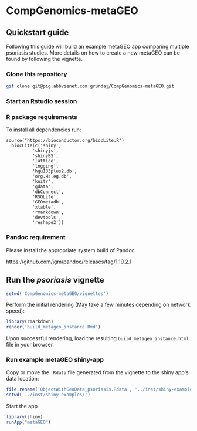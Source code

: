 # CompGenomics-metaGEO
## Quickstart guide
Following this guide will build an example metaGEO app comparing multiple psoriasis studies.  More details on how to create a new metaGEO can be found by following the vignette.
### Clone this repository
```bash
git clone git@pig.abbvienet.com:grundaj/CompGenomics-metaGEO.git
```
### Start an Rstudio session

### R package requirements
To install all dependencies run:
```  
source("https://bioconductor.org/biocLite.R")
  biocLite(c('shiny',
          'shinyjs',
          'shinyBS',
          'lattice',
          'logging',
          'hgu133plus2.db',
          'org.Hs.eg.db', 
          'knitr',
          'gdata',
          'dbConnect',
          'RSQLite',
          'GEOmetadb',
          'xtable',
          'rmarkdown',
          'devtools',
          'reshape2'))
```

### Pandoc requirement
Please install the appropriate system build of Pandoc

https://github.com/jgm/pandoc/releases/tag/1.19.2.1

## Run the *psoriasis* vignette

```R
setwd('CompGenomics-metaGEO/vignettes')
```

Perform the initial rendering (May take a few minutes depending on network speed):
```R
library(rmarkdown)
render('build_metageo_instance.Rmd')
```

Upon successful rendering, load the resulting `build_metageo_instance.html` file in your browser.


### Run example metaGEO shiny-app
Copy or move the `.Rdata` file generated from the vignette to the shiny app's data location:
```R
file.rename('ObjectWithGeoData_psoriasis.Rdata', '../inst/shiny-examples/data/ObjectWithGeoData_psoriasis.Rdata')
setwd('../inst/shiny-examples/')
```

Start the app
```R
library(shiny)
runApp("metaGEO")
```

